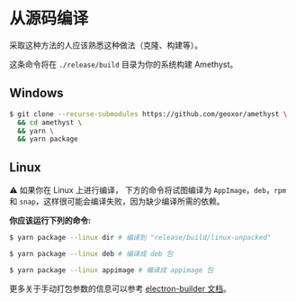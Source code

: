 # 从源码编译
采取这种方法的人应该熟悉这种做法（克隆、构建等）。

这条命令将在 `./release/build` 目录为你的系统构建 Amethyst。

## Windows
```sh
$ git clone --recurse-submodules https://github.com/geoxor/amethyst \
  && cd amethyst \
  && yarn \
  && yarn package 
```

## Linux
⚠️ 如果你在 Linux 上进行编译， 下方的命令将试图编译为 `AppImage`，`deb`，`rpm` 和 `snap`，这样很可能会编译失败，因为缺少编译所需的依赖。

**你应该运行下列的命令:**

```sh
$ yarn package --linux dir # 编译到 "release/build/linux-unpacked"
```

```sh
$ yarn package --linux deb # 编译成 deb 包
```

```sh
$ yarn package --linux appimage # 编译成 appimage 包
```


更多关于手动打包参数的信息可以参考 [electron-builder 文档](https://www.electron.build/configuration/linux.html)。

